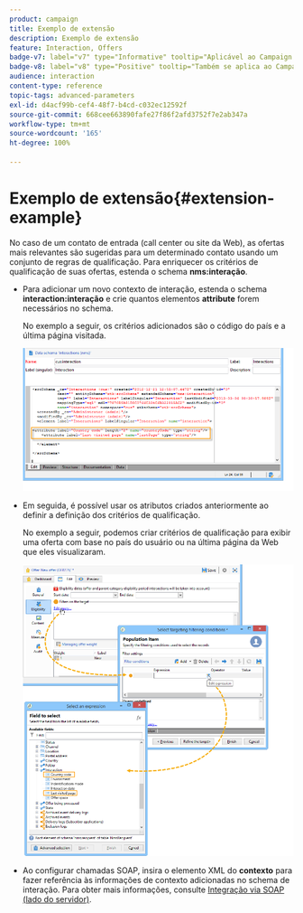 ```yaml
---
product: campaign
title: Exemplo de extensão
description: Exemplo de extensão
feature: Interaction, Offers
badge-v7: label="v7" type="Informative" tooltip="Aplicável ao Campaign Classic v7"
badge-v8: label="v8" type="Positive" tooltip="Também se aplica ao Campaign v8"
audience: interaction
content-type: reference
topic-tags: advanced-parameters
exl-id: d4acf99b-cef4-48f7-b4cd-c032ec12592f
source-git-commit: 668cee663890fafe27f86f2afd3752f7e2ab347a
workflow-type: tm+mt
source-wordcount: '165'
ht-degree: 100%

---
```


# Exemplo de extensão{#extension-example}



No caso de um contato de entrada (call center ou site da Web), as ofertas mais relevantes são sugeridas para um determinado contato usando um conjunto de regras de qualificação. Para enriquecer os critérios de qualificação de suas ofertas, estenda o schema **nms:interação**.

* Para adicionar um novo contexto de interação, estenda o schema **interaction:interação** e crie quantos elementos **attribute** forem necessários no schema.

  No exemplo a seguir, os critérios adicionados são o código do país e a última página visitada.

  ![](assets/s_ncs_configuration_offer_schemas.png)

* Em seguida, é possível usar os atributos criados anteriormente ao definir a definição dos critérios de qualificação.

  No exemplo a seguir, podemos criar critérios de qualificação para exibir uma oferta com base no país do usuário ou na última página da Web que eles visualizaram.

  ![](assets/s_ncs_configuration_offer_context.png)

* Ao configurar chamadas SOAP, insira o elemento XML do **contexto** para fazer referência às informações de contexto adicionadas no schema de interação. Para obter mais informações, consulte [Integração via SOAP (lado do servidor)](../../interaction/using/integration-via-soap-server-side.md).
